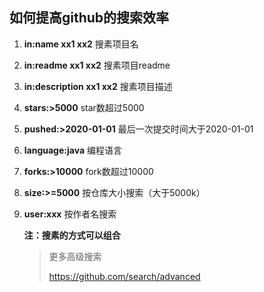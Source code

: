 ## 如何提高github的搜索效率

1. **in:name xx1 xx2**  搜素项目名

2. **in:readme xx1 xx2**  搜素项目readme

3. **in:description xx1 xx2**  搜素项目描述

4. **stars:>5000**  star数超过5000

5. **pushed:>2020-01-01**  最后一次提交时间大于2020-01-01

6. **language:java**  编程语言

7. **forks:>10000**  fork数超过10000

8. **size:>=5000**  按仓库大小搜索（大于5000k）

9. **user:xxx**  按作者名搜索

   **注：搜素的方式可以组合**

   >更多高级搜索
   >
   >https://github.com/search/advanced

